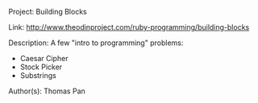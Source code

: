 Project: Building Blocks

Link: http://www.theodinproject.com/ruby-programming/building-blocks

Description: A few "intro to programming" problems:
* Caesar Cipher
* Stock Picker
* Substrings

Author(s): Thomas Pan

